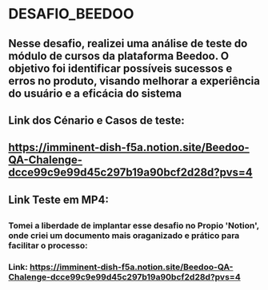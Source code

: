 # DESAFIO_BEEDOO

## Nesse desafio, realizei uma análise de teste do módulo de cursos da plataforma Beedoo. O objetivo foi identificar possíveis sucessos e erros no produto, visando melhorar a experiência do usuário e a eficácia do sistema

## Link dos Cénario e Casos de teste: 
## https://imminent-dish-f5a.notion.site/Beedoo-QA-Chalenge-dcce99c9e99d45c297b19a90bcf2d28d?pvs=4 

## Link Teste em MP4:
##


### Tomei a liberdade de implantar esse desafio no Propio 'Notion', onde criei um documento mais oraganizado e prático para facilitar o processo:
### Link: https://imminent-dish-f5a.notion.site/Beedoo-QA-Chalenge-dcce99c9e99d45c297b19a90bcf2d28d?pvs=4 
